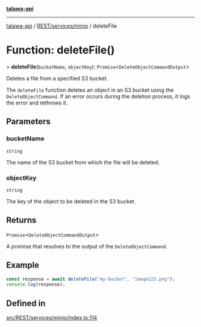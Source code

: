 [**talawa-api**](../../../../README.md)

***

[talawa-api](../../../../modules.md) / [REST/services/minio](../README.md) / deleteFile

# Function: deleteFile()

\> **deleteFile**(`bucketName`, `objectKey`): `Promise`\<`DeleteObjectCommandOutput`\>

Deletes a file from a specified S3 bucket.

The `deleteFile` function deletes an object in an S3 bucket using the `DeleteObjectCommand`.
If an error occurs during the deletion process, it logs the error and rethrows it.

## Parameters

### bucketName

`string`

The name of the S3 bucket from which the file will be deleted.

### objectKey

`string`

The key of the object to be deleted in the S3 bucket.

## Returns

`Promise`\<`DeleteObjectCommandOutput`\>

A promise that resolves to the output of the `DeleteObjectCommand`.

## Example

```typescript
const response = await deleteFile("my-bucket", "image123.png");
console.log(response);
```

## Defined in

[src/REST/services/minio/index.ts:114](https://github.com/PalisadoesFoundation/talawa-api/blob/4b5c74fd36bcfc2e36f3a06b67d517e865c188be/src/REST/services/minio/index.ts#L114)
